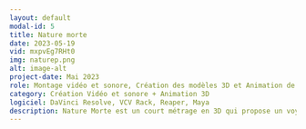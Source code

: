 ```yaml
---
layout: default
modal-id: 5
title: Nature morte
date: 2023-05-19
vid: mxpvEg7RHt0
img: naturep.png
alt: image-alt
project-date: Mai 2023
role: Montage vidéo et sonore, Création des modèles 3D et Animation de scènes 3D (0:00 à 0:17/0:35 à 0:47)
category: Création Vidéo et sonore + Animation 3D
logiciel: DaVinci Resolve, VCV Rack, Reaper, Maya
description: Nature Morte est un court métrage en 3D qui propose un voyage visuel à travers les extrêmes de la nature, illustrant la transition de la quiétude à la destruction.
---
```


